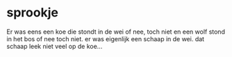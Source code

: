 # sprookje

Er was eens een koe
die stondt in de wei
of nee, toch niet
en een wolf stond in het bos of nee toch niet. er was eigenlijk een schaap in de wei.
dat schaap leek niet veel op de koe...
